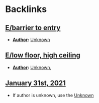 
# Backlinks
## [E/barrier to entry](<E/barrier to entry.md>)
- **[Author](<Author.md>):** [Unknown](<Unknown.md>)

## [E/low floor, high ceiling](<E/low floor, high ceiling.md>)
- **[Author](<Author.md>):** [Unknown](<Unknown.md>),

## [January 31st, 2021](<January 31st, 2021.md>)
- If author is unknown, use the [Unknown](<Unknown.md>)

